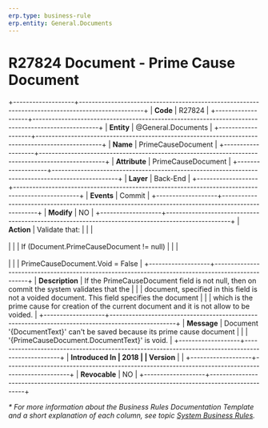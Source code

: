 ```yaml
---
erp.type: business-rule
erp.entity: General.Documents
---
```


# R27824 Document - Prime Cause Document
+-------------------+--------------------------------------------------------------------------------------------------+
| **Code**          | R27824                                                                                           |
+-------------------+--------------------------------------------------------------------------------------------------+
| **Entity**        | @General.Documents                                                                               |
+-------------------+--------------------------------------------------------------------------------------------------+
| **Name**          | PrimeCauseDocument                                                                               |
+-------------------+--------------------------------------------------------------------------------------------------+
| **Attribute**     | PrimeCauseDocument                                                                               |
+-------------------+--------------------------------------------------------------------------------------------------+
| **Layer**         | Back-End                                                                                         |
+-------------------+--------------------------------------------------------------------------------------------------+
| **Events**        | Commit                                                                                           |
+-------------------+--------------------------------------------------------------------------------------------------+
| **Modify**        | NO                                                                                               |
+-------------------+--------------------------------------------------------------------------------------------------+
| **Action**        | Validate that:                                                                                   |
|                   | <br/><br/>                                                                                       |
|                   | If (Document.PrimeCauseDocument != null)                                                         |
|                   | <br/><br/>                                                                                       |
|                   | PrimeCauseDocument.Void = False                                                                  |
+-------------------+--------------------------------------------------------------------------------------------------+
| **Description**   | If the PrimeCauseDocument field is not null, then on commit the system validates that the        |
|                   | document, specified in this field is not a voided document. This field specifies the document    |
|                   | which is the prime cause for creation of the current document and it is not allow to be voided.  |
+-------------------+--------------------------------------------------------------------------------------------------+
| **Message**       | Document \'{DocumentText}\' can\'t be saved because its prime cause document                     |
|                   | \'{PrimeCauseDocument.DocumentText}\' is void.                                                   |
+-------------------+--------------------------------------------------------------------------------------------------+
| **Introduced In   | 2018                                                                                             |
| Version**         |                                                                                                  |
+-------------------+--------------------------------------------------------------------------------------------------+
| **Revocable**     | NO                                                                                               |
+-------------------+--------------------------------------------------------------------------------------------------+

*\* For more information about the Business Rules Documentation Template and a short explanation of each column, see
topic [System Business Rules](../templates/template-description-system-business-rules.md).*
